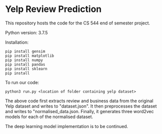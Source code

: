 # Yelp Review Prediction
This repository hosts the code for the CS 544 end of semester project.

Python version: 3.7.5

Installation:

    pip install gensim
    pip install matplotlib
    pip install numpy
    pip install pandas
    pip install sklearn
    pip install 

To run our code:

`python3 run.py <location of folder containing yelp dataset>`

The above code first extracts review and business data from the original Yelp dataset and writes to "dataset.json". It then preprocesses the dataset and writes to "normalised_data.json. Finally, it generates three word2vec models for each of the normalised dataset.

The deep learning model implementation is to be continued.